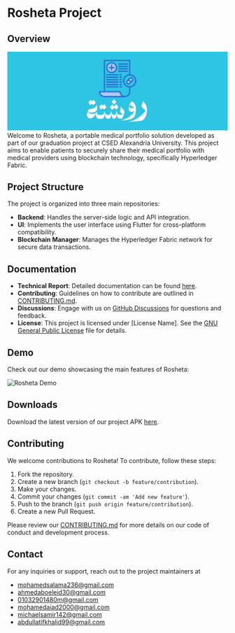 # Rosheta Project

## Overview
![Rosheta Logo](./rosheta_logo.jpg)
Welcome to Rosheta, a portable medical portfolio solution developed as part of our graduation project at CSED Alexandria University. This project aims to enable patients to securely share their medical portfolio with medical providers using blockchain technology, specifically Hyperledger Fabric.

## Project Structure

The project is organized into three main repositories:

- **Backend**: Handles the server-side logic and API integration.
- **UI**: Implements the user interface using Flutter for cross-platform compatibility.
- **Blockchain Manager**: Manages the Hyperledger Fabric network for secure data transactions.

## Documentation

- **Technical Report**: Detailed documentation can be found [here](./technical_book.pdf).
- **Contributing**: Guidelines on how to contribute are outlined in [CONTRIBUTING.md](CONTRIBUTING.md).
- **Discussions**: Engage with us on [GitHub Discussions](https://github.com/orgs/Rosheta/discussions) for questions and feedback.
- **License**: This project is licensed under [License Name]. See the [GNU General Public License](./COPYING.md) file for details.

## Demo

Check out our demo showcasing the main features of Rosheta:

![Rosheta Demo](./Rosheta_Demo.gif)

## Downloads

Download the latest version of our project APK [here](./roosheta.apk).

## Contributing

We welcome contributions to Rosheta! To contribute, follow these steps:

1. Fork the repository.
2. Create a new branch (`git checkout -b feature/contribution`).
3. Make your changes.
4. Commit your changes (`git commit -am 'Add new feature'`).
5. Push to the branch (`git push origin feature/contribution`).
6. Create a new Pull Request.

Please review our [CONTRIBUTING.md](./CONTRIBUTING.md) for more details on our code of conduct and development process.

## Contact
For any inquiries or support, reach out to the project maintainers at
- [mohamedsalama236@gmail.com](mailto:mohamedsalama236@gmail.com)
- [ahmedaboeleid30@gmail.com](mailto:ahmedaboeleid30@gmail.com)
- [01032901480m@gmail.com](mailto:01032901480m@gmail.com)
- [mohamedaiad2000@gmail.com](mailto:mohamedaiad2000@gmail.com)
- [michaelsamir142@gmail.com](mailto:michaelsamir142@gmail.com)
- [abdullatifkhalid99@gmail.com](mailto:abdullatifkhalid99@gmail.com)